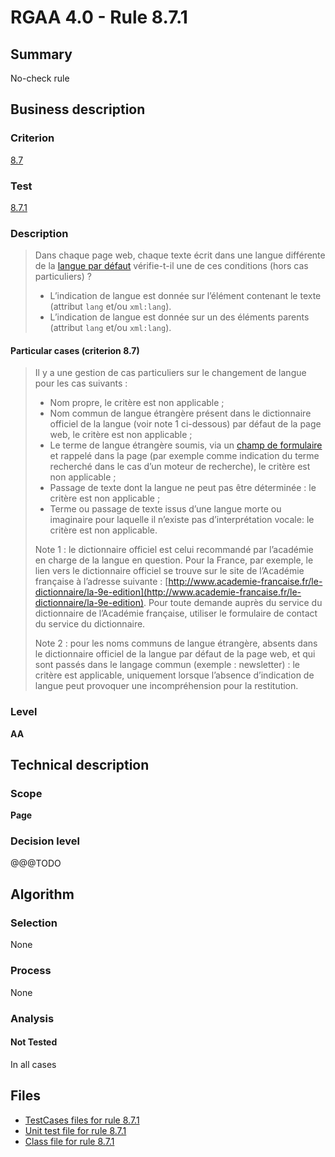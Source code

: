 # RGAA 4.0 - Rule 8.7.1

## Summary

No-check rule

## Business description

### Criterion

[8.7](https://www.numerique.gouv.fr/publications/rgaa-accessibilite/methode/criteres/#crit-8-7)

### Test

[8.7.1](https://www.numerique.gouv.fr/publications/rgaa-accessibilite/methode/criteres/#test-8-7-1)

### Description

> Dans chaque page web, chaque texte écrit dans une langue différente de la [langue par défaut](https://www.numerique.gouv.fr/publications/rgaa-accessibilite/methode/glossaire/#langue-par-defaut) vérifie-t-il une de ces conditions (hors cas particuliers) ?
> 
> * L’indication de langue est donnée sur l’élément contenant le texte (attribut `lang` et/ou `xml:lang`).
> * L’indication de langue est donnée sur un des éléments parents (attribut `lang` et/ou `xml:lang`).

#### Particular cases (criterion 8.7)

> Il y a une gestion de cas particuliers sur le changement de langue pour les cas suivants :
> 
> * Nom propre, le critère est non applicable ;
> * Nom commun de langue étrangère présent dans le dictionnaire officiel de la langue (voir note 1 ci-dessous) par défaut de la page web, le critère est non applicable ;
> * Le terme de langue étrangère soumis, via un [champ de formulaire](https://www.numerique.gouv.fr/publications/rgaa-accessibilite/methode/glossaire/#champ-de-saisie-de-formulaire) et rappelé dans la page (par exemple comme indication du terme recherché dans le cas d’un moteur de recherche), le critère est non applicable ;
> * Passage de texte dont la langue ne peut pas être déterminée : le critère est non applicable ;
> * Terme ou passage de texte issus d’une langue morte ou imaginaire pour laquelle il n’existe pas d’interprétation vocale: le critère est non applicable.
> 
> Note 1 : le dictionnaire officiel est celui recommandé par l’académie en charge de la langue en question. Pour la France, par exemple, le lien vers le dictionnaire officiel se trouve sur le site de l’Académie française à l’adresse suivante : [http://www.academie-francaise.fr/le-dictionnaire/la-9e-edition](http://www.academie-francaise.fr/le-dictionnaire/la-9e-edition). Pour toute demande auprès du service du dictionnaire de l’Académie française, utiliser le formulaire de contact du service du dictionnaire.
> 
> Note 2 : pour les noms communs de langue étrangère, absents dans le dictionnaire officiel de la langue par défaut de la page web, et qui sont passés dans le langage commun (exemple : newsletter) : le critère est applicable, uniquement lorsque l’absence d’indication de langue peut provoquer une incompréhension pour la restitution.

### Level

**AA**


## Technical description

### Scope

**Page**

### Decision level

@@@TODO


## Algorithm

### Selection

None

### Process

None

### Analysis

#### Not Tested

In all cases


## Files

- [TestCases files for rule 8.7.1](https://gitlab.com/asqatasun/Asqatasun/-/tree/v5/rules/rules-rgaa4.0/src/test/resources/testcases/rgaa40/Rgaa40Rule080701/)
- [Unit test file for rule 8.7.1](https://gitlab.com/asqatasun/Asqatasun/-/blob/v5/rules/rules-rgaa4.0/src/test/java/org/asqatasun/rules/rgaa40/Rgaa40Rule080701Test.java)
- [Class file for rule 8.7.1](https://gitlab.com/asqatasun/Asqatasun/-/blob/v5/rules/rules-rgaa4.0/src/main/java/org/asqatasun/rules/rgaa40/Rgaa40Rule080701.java)


